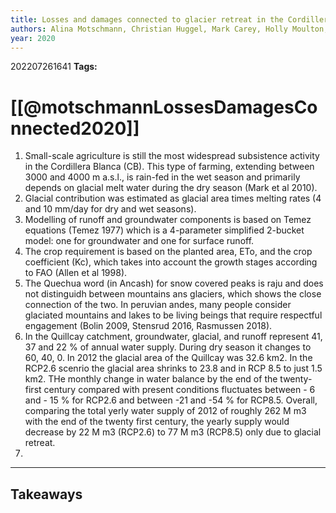 ```yaml
---
title: Losses and damages connected to glacier retreat in the Cordillera Blanca, Peru
authors: Alina Motschmann, Christian Huggel, Mark Carey, Holly Moulton, Noah Walker-Crawford, Randy Muñoz
year: 2020
---
```



202207261641
**Tags:** 

# [[@motschmannLossesDamagesConnected2020]]

1. Small-scale agriculture is still the most widespread subsistence activity in the Cordillera Blanca (CB). This type of farming, extending between 3000 and 4000 m a.s.l., is rain-fed in the wet season and primarily depends on glacial melt water during the dry season (Mark et al 2010).
2. Glacial contribution was estimated as glacial area times melting rates (4 and 10 mm/day for dry and wet seasons).
3. Modelling of runoff and groundwater components is based on Temez equations (Temez 1977) which is a 4-parameter simplified 2-bucket model: one for groundwater and one for surface runoff.
4. The crop requirement is based on the planted area, ETo, and the crop coefficient (Kc), which takes into account the growth stages according to FAO (Allen et al 1998).
5. The Quechua word (in Ancash) for snow covered peaks is raju and does not distinguidh between mountains ans glaciers, which shows the close connection of the two. In peruvian andes, many people consider glaciated mountains and lakes to be living beings that require respectful engagement (Bolin 2009, Stensrud 2016, Rasmussen 2018).
6. In the Quillcay catchment, groundwater, glacial, and runoff represent 41, 37 and 22 % of annual water supply. During dry season it changes to 60, 40, 0. In 2012 the glacial area of the Quillcay was 32.6 km2. In the RCP2.6 scenrio the glacial area shrinks to 23.8 and in RCP 8.5 to just 1.5 km2. THe monthly change in water balance by the end of the twenty-first century compared with present conditions fluctuates between - 6 and - 15 % for RCP2.6 and between -21 and -54 % for RCP8.5. Overall, comparing the total yerly water supply of 2012 of roughly 262 M m3 with the end of the twenty first century, the yearly supply would decrease by 22 M m3 (RCP2.6) to 77 M m3 (RCP8.5) only due to glacial retreat.
7. 




---
## Takeaways

